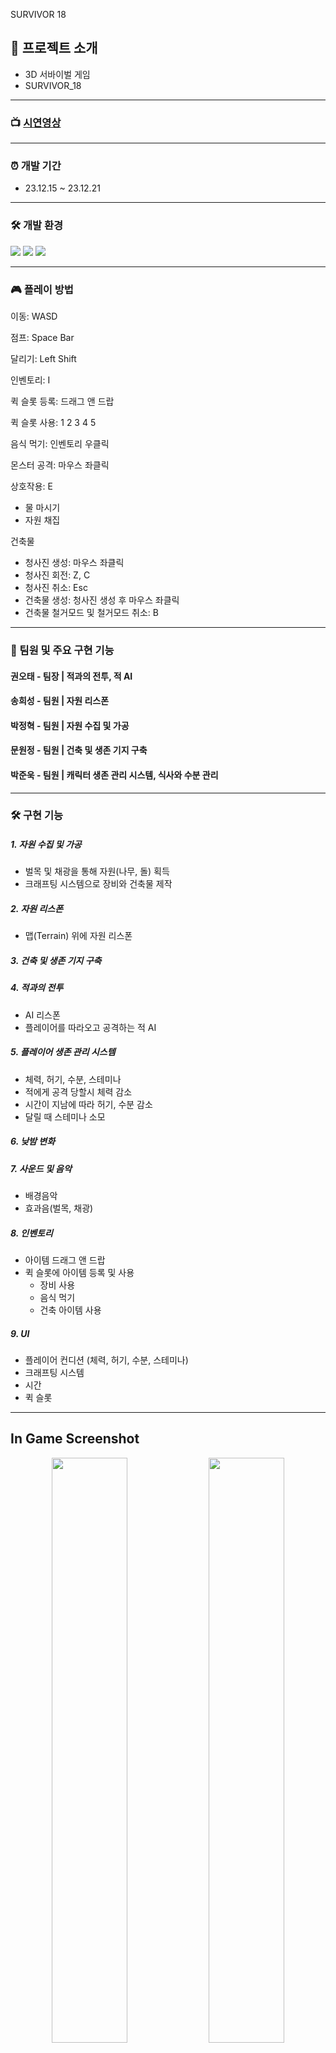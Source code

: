  SURVIVOR 18

## 🎪 프로젝트 소개
- 3D 서바이벌 게임
- SURVIVOR_18
***
### 📺 [시연영상](https://www.youtube.com/watch?v=pK86Qp1ib9Q&ab_channel=%EC%8B%B8%EB%B9%84)
***
### ⏰ 개발 기간
- 23.12.15 ~ 23.12.21
***
### 🛠 개발 환경
<a><img src="https://img.shields.io/badge/csharp-512BD4?style=flat-square&logo=csharp&logoColor=white"/></a>
<a><img src="https://img.shields.io/badge/visualstudio-5C2D91?style=flat-square&logo=visualstudio&logoColor=white"/></a>
<a><img src="https://img.shields.io/badge/unity-000000?style=flat-square&logo=unity&logoColor=white"/></a>

***
### 🎮 플레이 방법

이동: WASD

점프: Space Bar

달리기: Left Shift
  
인벤토리: I

퀵 슬롯 등록: 드래그 앤 드랍

퀵 슬롯 사용: 1 2 3 4 5

음식 먹기: 인벤토리 우클릭

몬스터 공격: 마우스 좌클릭

상호작용: E
- 물 마시기
- 자원 채집

건축물
- 청사진 생성: 마우스 좌클릭
- 청사진 회전: Z, C
- 청사진 취소: Esc
- 건축물 생성: 청사진 생성 후 마우스 좌클릭
- 건축물 철거모드 및 철거모드 취소: B

***
### 🤝 팀원 및 주요 구현 기능
#### 권오태 - 팀장 | 적과의 전투, 적 AI

#### 송희성 - 팀원 | 자원 리스폰

#### 박정혁 - 팀원 | 자원 수집 및 가공

#### 문원정 - 팀원 | 건축 및 생존 기지 구축

#### 박준욱 - 팀원 | 캐릭터 생존 관리 시스템, 식사와 수분 관리

***
### 🛠 구현 기능

##### 1. 자원 수집 및 가공
- 벌목 및 채광을 통해 자원(나무, 돌) 획득
- 크래프팅 시스템으로 장비와 건축물 제작

##### 2. 자원 리스폰
- 맵(Terrain) 위에 자원 리스폰

##### 3. 건축 및 생존 기지 구축

##### 4. 적과의 전투
- AI 리스폰
- 플레이어를 따라오고 공격하는 적 AI

##### 5. 플레이어 생존 관리 시스템
- 체력, 허기, 수분, 스테미나
- 적에게 공격 당할시 체력 감소
- 시간이 지남에 따라 허기, 수분 감소
- 달릴 때 스테미나 소모

##### 6. 낮밤 변화

##### 7. 사운드 및 음악
- 배경음악
- 효과음(벌목, 채광)

##### 8. 인벤토리
- 아이템 드래그 앤 드랍
- 퀵 슬롯에 아이템 등록 및 사용
  - 장비 사용
  - 음식 먹기
  - 건축 아이템 사용

##### 9. UI
- 플레이어 컨디션 (체력, 허기, 수분, 스테미나)
- 크래프팅 시스템
- 시간
- 퀵 슬롯

---

## In Game Screenshot

<p align="center">
	<img src="https://i.imgur.com/5LhiczQ.gif" width="49%"/>
	<img src="https://i.imgur.com/zCbRb9i.gif" width="49%"/>
</p>
<p align="center">
	<img src="https://i.imgur.com/RVFWXTB.gif" width="49%"/>
	<img src="https://i.imgur.com/Qq0BiKb.gif" width="49%"/>
</p>
<p align="center">
	<img src="https://i.imgur.com/CnX5M2o.gif" width="49%"/>
	<img src="https://i.imgur.com/a03uZkd.gif" width="49%"/>
</p>
<p align="center">
	<img src="https://i.imgur.com/WhheYDF.gif" width="98%"/>
</p>